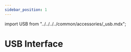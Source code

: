 ```yaml
---
sidebar_position: 1
---
```


import USB from "../../../../common/accessories/\_usb.mdx";

# USB Interface

<USB product="ROCK 5B+" model="rock-5b-plus" usb_dev="sda" usb_dev_img="/img/rock5b/rock5bp-lsblk-usb.webp" usb_dev_sd_read_time="1.31635 s" usb_dev_sd_read_speed="79.7 MB/s" usb_dev_sd_write_time="2.86056 s" usb_dev_sd_write_speed="36.7 MB/s" />
